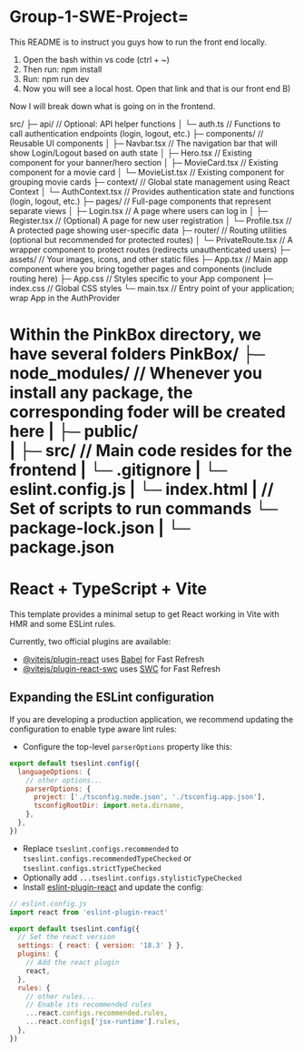 # Group-1-SWE-Project=

This README is to instruct you guys how to run the front end locally. 

1) Open the bash within vs code (ctrl + ~)
2) Then run: npm install
3) Run: npm run dev
4) Now you will see a local host. Open that link and that is our front end B)

Now I will break down what is going on in the frontend.

src/
  ├─ api/                    // Optional: API helper functions
  │    └─ auth.ts           // Functions to call authentication endpoints (login, logout, etc.)
  ├─ components/             // Reusable UI components
  │    ├─ Navbar.tsx        // The navigation bar that will show Login/Logout based on auth state
  │    ├─ Hero.tsx          // Existing component for your banner/hero section
  │    ├─ MovieCard.tsx     // Existing component for a movie card
  │    └─ MovieList.tsx     // Existing component for grouping movie cards
  ├─ context/                // Global state management using React Context
  │    └─ AuthContext.tsx   // Provides authentication state and functions (login, logout, etc.)
  ├─ pages/                  // Full-page components that represent separate views
  │    ├─ Login.tsx         // A page where users can log in
  │    ├─ Register.tsx      // (Optional) A page for new user registration
  │    └─ Profile.tsx       // A protected page showing user-specific data
  ├─ router/                 // Routing utilities (optional but recommended for protected routes)
  │    └─ PrivateRoute.tsx  // A wrapper component to protect routes (redirects unauthenticated users)
  ├─ assets/                 // Your images, icons, and other static files
  ├─ App.tsx                 // Main app component where you bring together pages and components (include routing here)
  ├─ App.css                 // Styles specific to your App component
  ├─ index.css               // Global CSS styles
  └─ main.tsx                // Entry point of your application; wrap App in the AuthProvider


Within the PinkBox directory, we have several folders
PinkBox/
  ├─ node_modules/           // Whenever you install any package, the corresponding foder will be created here
  |
  ├─ public/    
  |
  ├─ src/                    // Main code resides for the frontend
  |
  └─ .gitignore
  |
  └─ eslint.config.js
  |
  └─ index.html
  |
  // Set of scripts to run commands
  └─ package-lock.json
  |
  └─ package.json
=======
# React + TypeScript + Vite

This template provides a minimal setup to get React working in Vite with HMR and some ESLint rules.

Currently, two official plugins are available:

- [@vitejs/plugin-react](https://github.com/vitejs/vite-plugin-react/blob/main/packages/plugin-react/README.md) uses [Babel](https://babeljs.io/) for Fast Refresh
- [@vitejs/plugin-react-swc](https://github.com/vitejs/vite-plugin-react-swc) uses [SWC](https://swc.rs/) for Fast Refresh

## Expanding the ESLint configuration

If you are developing a production application, we recommend updating the configuration to enable type aware lint rules:

- Configure the top-level `parserOptions` property like this:

```js
export default tseslint.config({
  languageOptions: {
    // other options...
    parserOptions: {
      project: ['./tsconfig.node.json', './tsconfig.app.json'],
      tsconfigRootDir: import.meta.dirname,
    },
  },
})
```

- Replace `tseslint.configs.recommended` to `tseslint.configs.recommendedTypeChecked` or `tseslint.configs.strictTypeChecked`
- Optionally add `...tseslint.configs.stylisticTypeChecked`
- Install [eslint-plugin-react](https://github.com/jsx-eslint/eslint-plugin-react) and update the config:

```js
// eslint.config.js
import react from 'eslint-plugin-react'

export default tseslint.config({
  // Set the react version
  settings: { react: { version: '18.3' } },
  plugins: {
    // Add the react plugin
    react,
  },
  rules: {
    // other rules...
    // Enable its recommended rules
    ...react.configs.recommended.rules,
    ...react.configs['jsx-runtime'].rules,
  },
})
